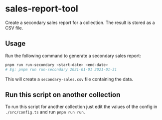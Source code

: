 # sales-report-tool

Create a secondary sales report for a collection. The result is stored as a CSV file.

## Usage

Run the following command to generate a secondary sales report:

```bash
pnpm run run-secondary <start-date> <end-date>
# Eg: pnpm run run-secondary 2021-01-01 2021-01-31
```

This will create a `secondary-sales.csv` file containing the data.

## Run this script on another collection

To run this script for another collection just edit the values of the config in `./src/config.ts` and run `pnpm run run`.
